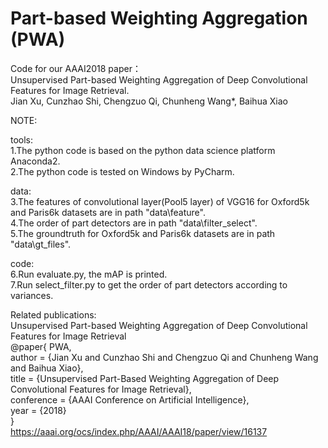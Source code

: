 # Part-based Weighting Aggregation (PWA)
Code for our AAAI2018 paper：
</br>Unsupervised Part-based Weighting Aggregation of Deep Convolutional Features for Image Retrieval.
</br>Jian Xu, Cunzhao Shi, Chengzuo Qi, Chunheng Wang*, Baihua Xiao

NOTE:

tools:
</br>1.The python code is based on the python data science platform Anaconda2.
</br>2.The python code is tested on Windows by PyCharm.


data:
</br>3.The features of convolutional layer(Pool5 layer) of VGG16 for Oxford5k and Paris6k datasets are in path "data\feature". 
</br>4.The order of part detectors are in path "data\filter_select".
</br>5.The groundtruth for Oxford5k and Paris6k datasets are in path "data\gt_files".


code:
</br>6.Run evaluate.py, the mAP is printed.
</br>7.Run select_filter.py to get the order of part detectors according to variances. 

Related publications:
</br>Unsupervised Part-based Weighting Aggregation of Deep Convolutional Features for Image Retrieval
</br>@paper{ PWA,
</br>	author = {Jian Xu and Cunzhao Shi and Chengzuo Qi and Chunheng Wang and Baihua Xiao},
</br>	title = {Unsupervised Part-Based Weighting Aggregation of Deep Convolutional Features for Image Retrieval},
</br>	conference = {AAAI Conference on Artificial Intelligence},
</br>	year = {2018}
</br>}
</br>https://aaai.org/ocs/index.php/AAAI/AAAI18/paper/view/16137
